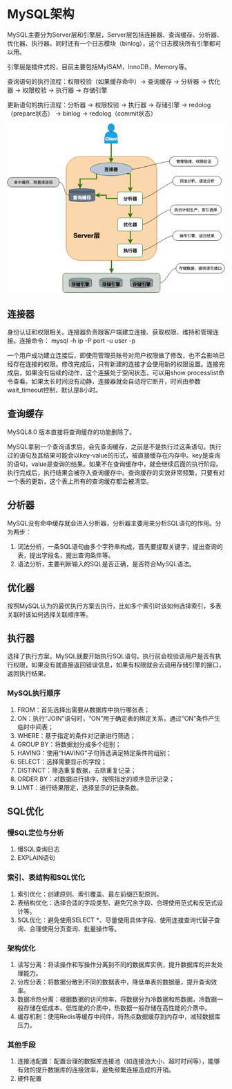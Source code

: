 # MySQL架构

MySQL主要分为Server层和引擎层，Server层包括连接器、查询缓存、分析器、优化器、执行器。同时还有一个日志模块（binlog），这个日志模块所有引擎都可以用。

引擎层是插件式的，目前主要包括MyISAM，InnoDB，Memory等。

查询语句的执行流程：权限校验（如果缓存命中）-> 查询缓存 -> 分析器 -> 优化器 -> 权限校验 -> 执行器 -> 存储引擎

更新语句的执行流程：分析器 -> 权限校验 -> 执行器 -> 存储引擎 -> redolog（prepare状态） -> binlog -> redolog（commit状态）

![MySQL架构](images/mysql架构.png)

## 连接器

身份认证和权限相关。连接器负责跟客户端建立连接、获取权限、维持和管理连接。连接命令：
    mysql -h ip -P port -u user -p

一个用户成功建立连接后，即使用管理员账号对用户权限做了修改，也不会影响已经存在连接的权限。修改完成后，只有新建的连接才会使用新的权限设置。连接完成后，如果没有后续的动作，这个连接处于空闲状态，可以用show processlist命令查看。如果太长时间没有动静，连接器就会自动将它断开，时间由参数wait_timeout控制，默认是8小时。

## 查询缓存

MySQL8.0 版本直接将查询缓存的功能删除了。

MySQL拿到一个查询请求后，会先查询缓存，之前是不是执行过这条语句。执行过的语句及其结果可能会以key-value的形式，被直接缓存在内存中。key是查询的语句，value是查询的结果。如果不在查询缓存中，就会继续后面的执行阶段。执行完成后，执行结果会被存入查询缓存中。查询缓存的实效非常频繁，只要有对一个表的更新，这个表上所有的查询缓存都会被清空。

## 分析器

MySQL没有命中缓存就会进入分析器，分析器主要用来分析SQL语句的作用。分为两步：

1. 词法分析，一条SQL语句由多个字符串构成，首先要提取关键字，提出查询的表，提出字段名，提出查询条件等。
2. 语法分析，主要判断输入的SQL是否正确，是否符合MySQL语法。

## 优化器

按照MySQL认为的最优执行方案去执行，比如多个索引时该如何选择索引，多表关联时该如何选择关联顺序等。

## 执行器

选择了执行方案，MySQL就要开始执行SQL语句。执行前会校验该用户是否有执行权限，如果没有就直接返回错误信息，如果有权限就会去调用存储引擎的接口，返回执行结果。

### MySQL执行顺序

1. FROM：首先选择出需要从数据库中执行哪张表；
2. ON：执行“JOIN”语句时，“ON”用于确定表的绑定关系，通过“ON”条件产生临时中间表；
3. WHERE：基于指定的条件对记录进行筛选；
4. GROUP BY：将数据划分成多个组别；
5. HAVING：使用“HAVING”子句筛选满足特定条件的组别；
6. SELECT：选择需要显示的字段；
7. DISTINCT：筛选重复数据，去除重复记录；
8. ORDER BY：对数据进行排序，按照指定的顺序显示记录；
9. LIMIT：进行结果限定，选择显示的记录条数。

## SQL优化

### 慢SQL定位与分析

1. 慢SQL查询日志
2. EXPLAIN语句

### 索引、表结构和SQL优化

1. 索引优化：创建原则、索引覆盖、最左前缀匹配原则。
2. 表结构优化：选择合适的字段类型、避免冗余字段、合理使用范式和反范式设计等。
3. SQL优化：避免使用SELECT *、尽量使用具体字段、使用连接查询代替子查询、合理使用分页查询、批量操作等。

### 架构优化

1. 读写分离：将读操作和写操作分离到不同的数据库实例，提升数据库的并发处理能力。
2. 分库分表：将数据分散到不同的数据表中，降低单表的数据量，提升查询效率。
3. 数据冷热分离：根据数据的访问频率，将数据分为冷数据和热数据，冷数据一般存储在低成本、低性能的介质中，热数据一般存储在高性能的介质中。
4. 缓存机制：使用Redis等缓存中间件，将热点数据缓存到内存中，减轻数据库压力。

### 其他手段

1. 连接池配置：配置合理的数据库连接池（如连接池大小、超时时间等），能够有效的提升数据库的连接效率，避免频繁连接造成的开销。
2. 硬件配置
